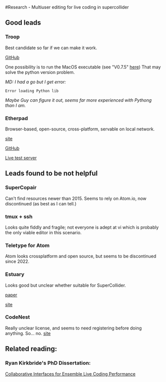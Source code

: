 #Research - Multiuser editing for live coding in supercollider


## Good leads
### Troop
Best candidate so far if we can make it work.

[GitHub](https://github.com/Qirky/Troop)


One possibility is to run the MacOS executable (see "V0.7.5" [here](https://github.com/Qirky/Troop/releases?page=2)) That may solve the python version problem. 

*MD: I had a go but I get error:*

``` 
Error loading Python lib 
```

*Maybe Guy can figure it out, seems far more experienced with Pythong than I am.*


### Etherpad

Browser-based, open-source, cross-platform, servable on local network.

[site](https://etherpad.org/#)

[GitHub](https://github.com/ether/etherpad-lite)

[Live test server](https://etherpad.wikimedia.org/p/martintest)










## Leads found to be not helpful

### SuperCopair
Can't find resources newer than 2015. Seems to rely on Atom.io, now discontinued (as best as I can tell.)

### tmux + ssh
Looks quite fiddly and fragile; not everyone is adept at vi which is probably the only viable editor in this scenario.

### Teletype for Atom
Atom looks crossplatform and open source, but seems to be discontinued since 2022. 

### Estuary	
Looks good but unclear whether suitable for SuperCollider. 

[paper](https://iclc.toplap.org/2017/cameraReady/ICLC_2017_paper_78.pdf)

[site](https://estuary.mcmaster.ca/)


### CodeNest
Really unclear license, and seems to need registering before doing anything. So... no.
[site](https://www.phdeck.com/product/codetogether-2?utm_source=chatgpt.com)


## Related reading:

### Ryan Kirkbride's PhD Dissertation:

[Collaborative Interfaces for
Ensemble Live Coding
Performance](https://etheses.whiterose.ac.uk/id/eprint/28901/1/Collaborative_Interfaces_for_Ensemble_Live_Coding_Performance%20-%20resubmission.pdf)